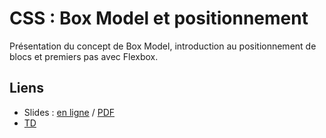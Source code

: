 # CSS : Box Model et positionnement

Présentation du concept de Box Model, introduction au positionnement de blocs
et premiers pas avec Flexbox. 

## Liens

* Slides : [en ligne](https://slides.com/drazik/cdin-css-box-model-et-mise-en-page) / [PDF](css-box-model-et-mise-en-page.pdf)
* [TD](TD)
